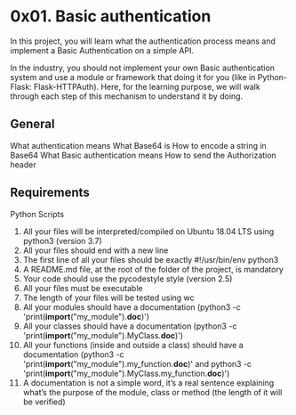 # 0x01. Basic authentication


In this project, you will learn what the authentication process means and implement a Basic Authentication on a simple API.

In the industry, you should not implement your own Basic authentication system and use a module or framework that doing it for you (like in Python-Flask: Flask-HTTPAuth). Here, for the learning purpose, we will walk through each step of this mechanism to understand it by doing.




## General
What authentication means
What Base64 is
How to encode a string in Base64
What Basic authentication means
How to send the Authorization header
## Requirements
Python Scripts
1. All your files will be interpreted/compiled on Ubuntu 18.04 LTS using python3 (version 3.7)
2. All your files should end with a new line
3. The first line of all your files should be exactly #!/usr/bin/env python3
4. A README.md file, at the root of the folder of the project, is mandatory
5. Your code should use the pycodestyle style (version 2.5)
6. All your files must be executable
7. The length of your files will be tested using wc
8. All your modules should have a documentation (python3 -c 'print(__import__("my_module").__doc__)')
9. All your classes should have a documentation (python3 -c 'print(__import__("my_module").MyClass.__doc__)')
10. All your functions (inside and outside a class) should have a documentation (python3 -c 'print(__import__("my_module").my_function.__doc__)' and python3 -c 'print(__import__("my_module").MyClass.my_function.__doc__)')
11. A documentation is not a simple word, it’s a real sentence explaining what’s the purpose of the module, class or method (the length of it will be verified)
